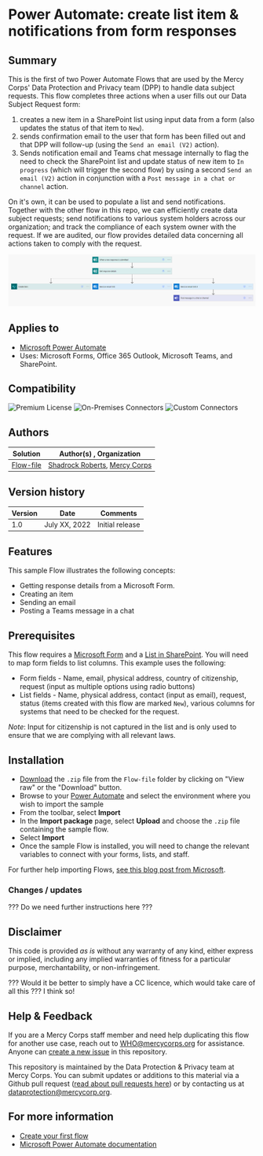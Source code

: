 # Power Automate: create list item & notifications from form responses

## Summary
This is the first of two Power Automate Flows that are used by the Mercy Corps' Data Protection and Privacy team (DPP) to handle data subject requests. This flow completes three actions when a user fills out our Data Subject Request form:
1. creates a new item in a SharePoint list using input data from a form (also updates the status of that item to `New`).
2. sends confirmation email to the user that form has been filled out and that DPP will follow-up (using the `Send an email (V2)` action).
3. Sends notification email and Teams chat message internally to flag the need to check the SharePoint list and update status of new item to `In progress` (which will trigger the second flow) by using a second `Send an email (V2)` action in conjunction with a `Post message in a chat or channel` action.
<!-- Add link to DSR form once it's live -->
On it's own, it can be used to populate a list and send notifications. Together with the other flow in this repo, we can efficiently create data subject requests; send notifications to various system holders across our organization; and track the compliance of each system owner with the request. If we are audited, our flow provides detailed data concerning all actions taken to comply with the request.
<!-- Add link second flow once completed -->
![Screenshot of assets used](images/Flow1_Create_item_send_notifications2.png)

## Applies to
* [Microsoft Power Automate](https://docs.microsoft.com/power-automate/)
* Uses: Microsoft Forms, Office 365 Outlook, Microsoft Teams, and SharePoint.

## Compatibility
![Premium License](https://img.shields.io/badge/Premium%20License-Not%20Required-green.svg "Premium license not required")
![On-Premises Connectors](https://img.shields.io/badge/On--Premises%20Connectors-No-green.svg "Does not use on-premise connectors")
![Custom Connectors](https://img.shields.io/badge/Custom%20Connectors-Not%20Required-green.svg "Does not use custom connectors")
<!-- Check this -->

## Authors
Solution|Author(s) , Organization
--------|---------
[Flow-file](Flow1-create-list-item-notifications-form/Flow-file) | [Shadrock Roberts](https://github.com/Shadrock), [Mercy Corps](https://www.mercycorps.org/)

## Version history
Version|Date|Comments
-------|----|--------
1.0|July XX, 2022|Initial release
<!-- Update on Release -->

## Features
This sample Flow illustrates the following concepts:

* Getting response details from a Microsoft Form.
* Creating an item
* Sending an email
* Posting a Teams message in a chat

## Prerequisites
This flow requires a [Microsoft Form](https://support.microsoft.com/en-us/office/introduction-to-microsoft-forms-bb1dd261-260f-49aa-9af0-d3dddcea6d69) and a [List in SharePoint](https://support.microsoft.com/en-us/office/introduction-to-lists-0a1c3ace-def0-44af-b225-cfa8d92c52d7). You will need to map form fields to list columns. This example uses the following:
- Form fields - Name, email, physical address, country of citizenship, request (input as multiple options using radio buttons)
- List fields - Name, physical address, contact (input as email), request, status (items created with this flow are marked `New`), various columns for systems that need to be checked for the request.

_Note_: Input for citizenship is not captured in the list and is only used to ensure that we are complying with all relevant laws.

## Installation
* [Download](Flow-file/Create-list-item-notifications-from-form_20220706215310.zip) the `.zip` file from the `Flow-file` folder by clicking on "View raw" or the "Download" button. <!-- Test download and import -->
* Browse to your [Power Automate](https://flow.microsoft.com/manage/environments) and select the environment where you wish to import the sample
* From the toolbar, select **Import**
* In the **Import package** page, select **Upload** and choose the `.zip` file containing the sample flow.
* Select **Import**
* Once the sample Flow is installed, you will need to change the relevant variables to connect with your forms, lists, and staff.

For further help importing Flows, [see this blog post from Microsoft](https://powerautomate.microsoft.com/en-us/blog/import-export-bap-packages/).

### Changes / updates
??? Do we need further instructions here ???

## Disclaimer
This code is provided *as is* without any warranty of any kind, either express or implied, including any implied warranties of fitness for a particular purpose, merchantability, or non-infringement.

??? Would it be better to simply have a CC licence, which would take care of all this ??? I think so!

## Help & Feedback

If you are a Mercy Corps staff member and need help duplicating this flow for another use case, reach out to WHO@mercycorps.org for assistance. <!-- add path when ready --> Anyone can [create a new issue](https://github.com/pnp/powerautomate-samples/issues/new?assignees=&labels=Needs%3A+Triage+%3Amag%3A%2Ctype%3Abug-suspected&template=bug-report.yml&sample=YOURSAMPLENAME&authors=@YOURGITHUBUSERNAME&title=YOURSAMPLENAME%20-%20) in this repository.

This repository is maintained by the Data Protection & Privacy team at Mercy Corps. You can submit updates or additions to this material via a Github pull request ([read about pull requests here](https://docs.github.com/en/pull-requests/collaborating-with-pull-requests/proposing-changes-to-your-work-with-pull-requests/about-pull-requests)) or by contacting us at dataprotection@mercycorp.org.

## For more information
- [Create your first flow](https://docs.microsoft.com/en-us/power-automate/getting-started#create-your-first-flow)
- [Microsoft Power Automate documentation](https://docs.microsoft.com/en-us/power-automate/)
